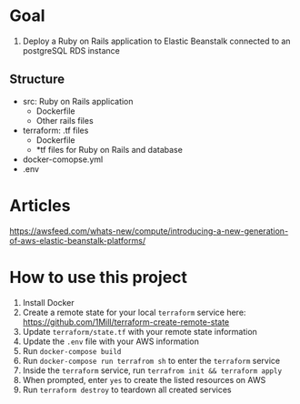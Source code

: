 # Goal
1. Deploy a Ruby on Rails application to Elastic Beanstalk connected to an postgreSQL RDS instance

## Structure
  - src: Ruby on Rails application
    - Dockerfile
    - Other rails files
  - terraform: .tf files
    - Dockerfile
    - *tf files for Ruby on Rails and database
  - docker-comopse.yml
  - .env

# Articles
https://awsfeed.com/whats-new/compute/introducing-a-new-generation-of-aws-elastic-beanstalk-platforms/

# How to use this project
1. Install Docker
1. Create a remote state for your local `terraform` service here: https://github.com/1Mill/terraform-create-remote-state
1. Update `terraform/state.tf` with your remote state information
1. Update the `.env` file with your AWS information
1. Run `docker-compose build`
1. Run `docker-compose run terrafrom sh` to enter the `terraform` service
1. Inside the `terraform` service, run `terrafrom init && terraform apply`
1. When prompted, enter `yes` to create the listed resources on AWS
1. Run `terraform destroy` to teardown all created services
